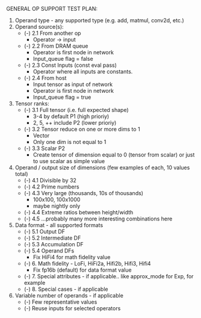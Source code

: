 GENERAL OP SUPPORT TEST PLAN:
1. Operand type - any supported type (e.g. add, matmul, conv2d, etc.)
2. Operand source(s):
   - (-)  2.1 From another op
      - Operator -> input
   - (-)  2.2 From DRAM queue
      - Operator is first node in network 
      - Input_queue flag = false
   - (-)  2.3 Const Inputs (const eval pass)
      - Operator where all inputs are constants.
   - (-)  2.4 From host
      - Input tensor as input of network
      - Operator is first node in network 
      - Input_queue flag = true
3. Tensor ranks:
   - (-)  3.1 Full tensor (i.e. full expected shape)
      - 3-4 by default P1 (high prioriy)
      - 2, 5, ++ include P2 (lower prioriy)
   - (-)  3.2 Tensor reduce on one or more dims to 1
      - Vector
      - Only one dim is not equal to 1
   - (-)  3.3 Scalar P2
      - Create tensor of dimension equal to 0 (tensor from scalar) or just to use scalar as simple value
4. Operand / output size of dimensions (few examples of each, 10 values total)
   - (-)  4.1 Divisible by 32
   - (-)  4.2 Prime numbers
   - (-)  4.3 Very large (thousands, 10s of thousands)
      - 100x100, 100x1000
      - maybe nightly only
   - (-)  4.4 Extreme ratios between height/width
   - (-)  4.5 ...probably many more interesting combinations here
5. Data format - all supported formats
   - (-)  5.1 Output DF
   - (-)  5.2 Intermediate DF
   - (-)  5.3 Accumulation DF
   - (-)  5.4 Operand DFs
      - Fix HiFi4 for math fidelity value
   - (-) 6. Math fidelity - LoFi, HiFi2a, Hifi2b, Hifi3, Hifi4
      - Fix fp16b (default) for data format value
   - (-) 7. Special attributes - if applicable.. like approx_mode for Exp, for example
   - (-) 8. Special cases - if applicable
9. Variable number of operands - if applicable
   - (-) Few representative values
   - (-) Reuse inputs for selected operators

